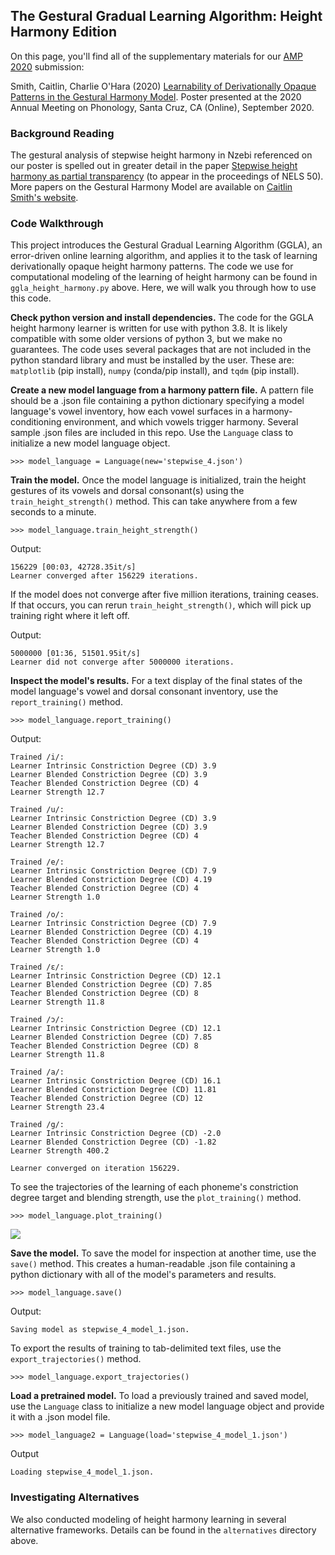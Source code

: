 ## The Gestural Gradual Learning Algorithm: Height Harmony Edition

On this page, you'll find all of the supplementary materials for our [AMP 2020](https://babel.ucsc.edu/~amp2020/) submission:

Smith, Caitlin, Charlie O'Hara (2020) [Learnability of Derivationally Opaque Patterns in the Gestural Harmony Model](https://padlet.com/AMP2020/posters3). Poster presented at the 2020 Annual Meeting on Phonology, Santa Cruz, CA (Online), September 2020.

### Background Reading

The gestural analysis of stepwise height harmony in Nzebi referenced on our poster is spelled out in greater detail in the paper [Stepwise height harmony as partial transparency](https://pages.jh.edu/~csmit372/pdf/smith_nels50_paper.pdf) (to appear in the proceedings of NELS 50). More papers on the Gestural Harmony Model are available on [Caitlin Smith's website](https://pages.jh.edu/~csmit372/).


### Code Walkthrough

This project introduces the Gestural Gradual Learning Algorithm (GGLA), an error-driven online learning algorithm, and applies it to the task of learning derivationally opaque height harmony patterns. The code we use for computational modeling of the learning of height harmony can be found in `ggla_height_harmony.py` above. Here, we will walk you through how to use this code.

**Check python version and install dependencies.** The code for the GGLA height harmony learner is written for use with python 3.8. It is likely compatible with some older versions of python 3, but we make no guarantees. The code uses several packages that are not included in the python standard library and must be installed by the user. These are: `matplotlib` (pip install), `numpy` (conda/pip install), and `tqdm` (pip install).

**Create a new model language from a harmony pattern file.** A pattern file should be a .json file containing a python dictionary specifying a model language's vowel inventory, how each vowel surfaces in a harmony-conditioning environment, and which vowels trigger harmony. Several sample .json files are included in this repo. Use the `Language` class to initialize a new model language object.

`>>> model_language = Language(new='stepwise_4.json')`

**Train the model.** Once the model language is initialized, train the height gestures of its vowels and dorsal consonant(s) using the `train_height_strength()` method. This can take anywhere from a few seconds to a minute.

`>>> model_language.train_height_strength()`

Output:

```
156229 [00:03, 42728.35it/s]
Learner converged after 156229 iterations.
```

If the model does not converge after five million iterations, training ceases. If that occurs, you can rerun `train_height_strength()`, which will pick up training right where it left off.

Output:

```
5000000 [01:36, 51501.95it/s]
Learner did not converge after 5000000 iterations.
```

**Inspect the model's results.** For a text display of the final states of the model language's vowel and dorsal consonant inventory, use the `report_training()` method.

`>>> model_language.report_training()`

Output:
```
Trained /i/:
Learner Intrinsic Constriction Degree (CD) 3.9
Learner Blended Constriction Degree (CD) 3.9
Teacher Blended Constriction Degree (CD) 4
Learner Strength 12.7

Trained /u/:
Learner Intrinsic Constriction Degree (CD) 3.9
Learner Blended Constriction Degree (CD) 3.9
Teacher Blended Constriction Degree (CD) 4
Learner Strength 12.7

Trained /e/:
Learner Intrinsic Constriction Degree (CD) 7.9
Learner Blended Constriction Degree (CD) 4.19
Teacher Blended Constriction Degree (CD) 4
Learner Strength 1.0

Trained /o/:
Learner Intrinsic Constriction Degree (CD) 7.9
Learner Blended Constriction Degree (CD) 4.19
Teacher Blended Constriction Degree (CD) 4
Learner Strength 1.0

Trained /ɛ/:
Learner Intrinsic Constriction Degree (CD) 12.1
Learner Blended Constriction Degree (CD) 7.85
Teacher Blended Constriction Degree (CD) 8
Learner Strength 11.8

Trained /ɔ/:
Learner Intrinsic Constriction Degree (CD) 12.1
Learner Blended Constriction Degree (CD) 7.85
Teacher Blended Constriction Degree (CD) 8
Learner Strength 11.8

Trained /a/:
Learner Intrinsic Constriction Degree (CD) 16.1
Learner Blended Constriction Degree (CD) 11.81
Teacher Blended Constriction Degree (CD) 12
Learner Strength 23.4

Trained /g/:
Learner Intrinsic Constriction Degree (CD) -2.0
Learner Blended Constriction Degree (CD) -1.82
Learner Strength 400.2

Learner converged on iteration 156229.
```

To see the trajectories of the learning of each phoneme's constriction degree target and blending strength, use the `plot_training()` method.

`>>> model_language.plot_training()`

![](https://pages.jh.edu/~csmit372/pic/trajectories.png)

**Save the model.** To save the model for inspection at another time, use the `save()` method. This creates a human-readable .json file containing a python dictionary with all of the model's parameters and results.

`>>> model_language.save()`

Output:

`Saving model as stepwise_4_model_1.json.`

To export the results of training to tab-delimited text files, use the `export_trajectories()` method.

`>>> model_language.export_trajectories()`

**Load a pretrained model.** To load a previously trained and saved model, use the `Language` class to initialize a new model language object and provide it with a .json model file.

`>>> model_language2 = Language(load='stepwise_4_model_1.json')`

Output

`Loading stepwise_4_model_1.json.`

### Investigating Alternatives

We also conducted modeling of height harmony learning in several alternative frameworks. Details can be found in the `alternatives` directory above.
